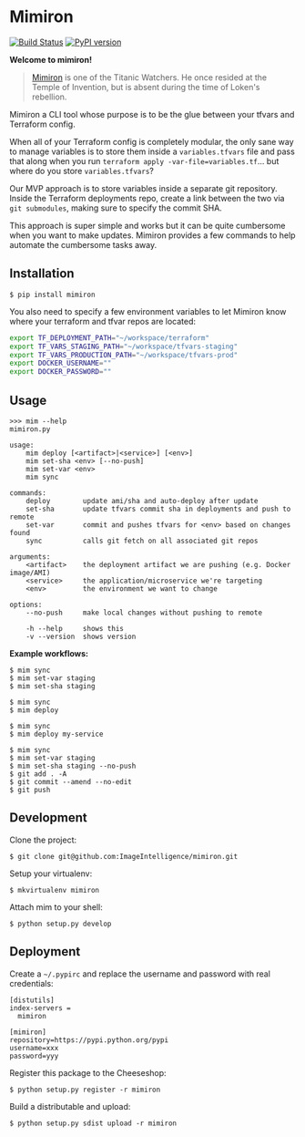 # Mimiron

[![Build Status](https://travis-ci.org/ImageIntelligence/mimiron.svg?branch=master)](https://travis-ci.org/ImageIntelligence/mimiron)
[![PyPI version](https://badge.fury.io/py/mimiron.svg)](https://badge.fury.io/py/mimiron)

**Welcome to mimiron!**

> [Mimiron](http://www.wowhead.com/npc=33350/mimiron) is one of the Titanic Watchers. He once resided at the Temple of Invention, but is absent during the time of Loken's rebellion.

Mimiron a CLI tool whose purpose is to be the glue between your tfvars and Terraform config.

When all of your Terraform config is completely modular, the only sane way to manage variables is to store them inside a `variables.tfvars` file and pass that along when you run `terraform apply -var-file=variables.tf`... but where do you store `variables.tfvars`?

Our MVP approach is to store variables inside a separate git repository. Inside the Terraform deployments repo, create a link between the two via `git submodules`, making sure to specify the commit SHA.

This approach is super simple and works but it can be quite cumbersome when you want to make updates. Mimiron provides a few commands to help automate the cumbersome tasks away.

## Installation

```
$ pip install mimiron
```

You also need to specify a few environment variables to let Mimiron know where your terraform and tfvar repos are located:

```bash
export TF_DEPLOYMENT_PATH="~/workspace/terraform"
export TF_VARS_STAGING_PATH="~/workspace/tfvars-staging"
export TF_VARS_PRODUCTION_PATH="~/workspace/tfvars-prod"
export DOCKER_USERNAME=""
export DOCKER_PASSWORD=""
```

## Usage

```
>>> mim --help
mimiron.py

usage:
    mim deploy [<artifact>|<service>] [<env>]
    mim set-sha <env> [--no-push]
    mim set-var <env>
    mim sync

commands:
    deploy        update ami/sha and auto-deploy after update
    set-sha       update tfvars commit sha in deployments and push to remote
    set-var       commit and pushes tfvars for <env> based on changes found
    sync          calls git fetch on all associated git repos

arguments:
    <artifact>    the deployment artifact we are pushing (e.g. Docker image/AMI)
    <service>     the application/microservice we're targeting
    <env>         the environment we want to change

options:
    --no-push     make local changes without pushing to remote

    -h --help     shows this
    -v --version  shows version
```

**Example workflows:**

```
$ mim sync
$ mim set-var staging
$ mim set-sha staging
```

```
$ mim sync
$ mim deploy
```

```
$ mim sync
$ mim deploy my-service
```

```
$ mim sync
$ mim set-var staging
$ mim set-sha staging --no-push
$ git add . -A
$ git commit --amend --no-edit
$ git push
```

## Development

Clone the project:

```
$ git clone git@github.com:ImageIntelligence/mimiron.git
```

Setup your virtualenv:

```
$ mkvirtualenv mimiron
```

Attach mim to your shell:

```
$ python setup.py develop
```

## Deployment

Create a `~/.pypirc` and replace the username and password with real credentials:

```
[distutils]
index-servers =
  mimiron

[mimiron]
repository=https://pypi.python.org/pypi
username=xxx
password=yyy
```

Register this package to the Cheeseshop:

```
$ python setup.py register -r mimiron
```

Build a distributable and upload:

```
$ python setup.py sdist upload -r mimiron
```
